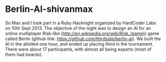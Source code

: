 Berlin-AI-shivanmax
===================

So Max and I took part in a Ruby Hacknight organized by HardCoder Labs on 10th Sept 2013. The objective of the night was to design an AI for an online multiplayer Risk-like (http://en.wikipedia.org/wiki/Risk_(game)) game called Berlin (github link: https://github.com/thirdside/berlin-ai). We built the AI in the allotted one hour, and ended up placing third in the tournament. There were about 17 participants, with almost all being experts (most of them had beards). 
